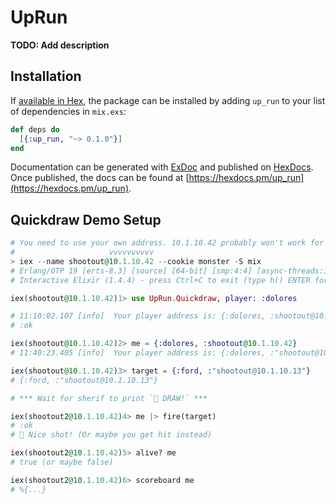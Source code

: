 # UpRun

**TODO: Add description**

## Installation

If [available in Hex](https://hex.pm/docs/publish), the package can be installed
by adding `up_run` to your list of dependencies in `mix.exs`:

```elixir
def deps do
  [{:up_run, "~> 0.1.0"}]
end
```

Documentation can be generated with [ExDoc](https://github.com/elixir-lang/ex_doc)
and published on [HexDocs](https://hexdocs.pm). Once published, the docs can
be found at [https://hexdocs.pm/up_run](https://hexdocs.pm/up_run).


## Quickdraw Demo Setup

```elixir
# You need to use your own address. 10.1.10.42 probably won't work for you.
#                     vvvvvvvvvv
> iex --name shootout@10.1.10.42 --cookie monster -S mix
# Erlang/OTP 19 [erts-8.3] [source] [64-bit] [smp:4:4] [async-threads:10] [hipe] [kernel-poll:false] [dtrace]
# Interactive Elixir (1.4.4) - press Ctrl+C to exit (type h() ENTER for help)

iex(shootout@10.1.10.42)1> use UpRun.Quickdraw, player: :dolores

# 11:10:02.107 [info]  Your player address is: {:dolores, :shootout@10.1.10.42}
# :ok

iex(shootout@10.1.10.42)2> me = {:dolores, :shootout@10.1.10.42}
# 11:40:23.405 [info]  Your player address is: {:dolores, :"shootout@10.1.10.42"}

iex(shootout@10.1.10.42)3> target = {:ford, :"shootout@10.1.10.13"}
# {:ford, :"shootout@10.1.10.13"}

# *** Wait for sherif to print `🔫 DRAW!` ***

iex(shootout2@10.1.10.42)4> me |> fire(target)
# :ok
# 🎉 Nice shot! (Or maybe you get hit instead)

iex(shootout2@10.1.10.42)5> alive? me
# true (or maybe false)

iex(shootout2@10.1.10.42)6> scoreboard me
# %{...}
```
